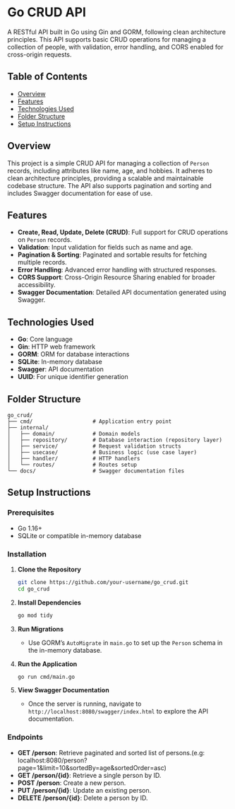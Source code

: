 # Go CRUD API

A RESTful API built in Go using Gin and GORM, following clean architecture principles. This API supports basic CRUD operations for managing a collection of people, with validation, error handling, and CORS enabled for cross-origin requests.

## Table of Contents
- [Overview](#overview)
- [Features](#features)
- [Technologies Used](#technologies-used)
- [Folder Structure](#folder-structure)
- [Setup Instructions](#setup-instructions)

## Overview
This project is a simple CRUD API for managing a collection of `Person` records, including attributes like name, age, and hobbies. It adheres to clean architecture principles, providing a scalable and maintainable codebase structure. The API also supports pagination and sorting and includes Swagger documentation for ease of use.

## Features
- **Create, Read, Update, Delete (CRUD)**: Full support for CRUD operations on `Person` records.
- **Validation**: Input validation for fields such as name and age.
- **Pagination & Sorting**: Paginated and sortable results for fetching multiple records.
- **Error Handling**: Advanced error handling with structured responses.
- **CORS Support**: Cross-Origin Resource Sharing enabled for broader accessibility.
- **Swagger Documentation**: Detailed API documentation generated using Swagger.

## Technologies Used
- **Go**: Core language
- **Gin**: HTTP web framework
- **GORM**: ORM for database interactions
- **SQLite**: In-memory database
- **Swagger**: API documentation
- **UUID**: For unique identifier generation

## Folder Structure
```
go_crud/
├── cmd/                   # Application entry point
├── internal/
│   ├── domain/            # Domain models
│   ├── repository/        # Database interaction (repository layer)
│   ├── service/           # Request validation structs
│   ├── usecase/           # Business logic (use case layer)
│   ├── handler/           # HTTP handlers
│   └── routes/            # Routes setup
└── docs/                  # Swagger documentation files
```

## Setup Instructions
### Prerequisites
- Go 1.16+
- SQLite or compatible in-memory database

### Installation
1. **Clone the Repository**
   ```bash
   git clone https://github.com/your-username/go_crud.git
   cd go_crud
   ```

2. **Install Dependencies**
   ```bash
   go mod tidy
   ```

3. **Run Migrations**
   - Use GORM’s `AutoMigrate` in `main.go` to set up the `Person` schema in the in-memory database.

4. **Run the Application**
   ```bash
   go run cmd/main.go
   ```

5. **View Swagger Documentation**
   - Once the server is running, navigate to `http://localhost:8080/swagger/index.html` to explore the API documentation.

### Endpoints
- **GET /person**: Retrieve paginated and sorted list of persons.(e.g: localhost:8080/person?page=1&limit=10&sortedBy=age&sortedOrder=asc)
- **GET /person/{id}**: Retrieve a single person by ID.
- **POST /person**: Create a new person.
- **PUT /person/{id}**: Update an existing person.
- **DELETE /person/{id}**: Delete a person by ID.
